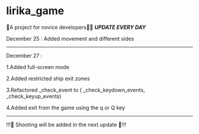 # lirika_game
🫦A project for novice developers👨‍💻
***UPDATE EVERY DAY***

December 25 : Added movement and different sides

------------------------------------------------
December 27 : 

1.Added full-screen mode

2.Added restricted ship exit zones

3.Refactored _check_event to ( _check_keydown_events, _check_keyup_events)

4.Added exit from the game using the q or Q key

------------------------------------------------
!!!🔫 Shooting will be added in the next update 🫦!!!
